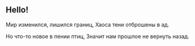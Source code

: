 ## Hello!

Мир изменился, лишился границ, Хаоса тени отброшены в ад.

Но что-то новое в пении птиц, Значит нам прошлое не вернуть назад.

